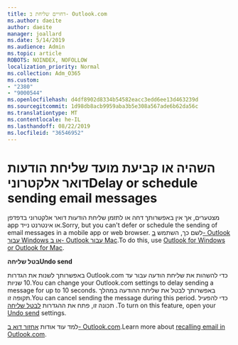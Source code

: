 ```yaml
---
title: דחויים שליחת ב- Outlook.com
ms.author: daeite
author: daeite
manager: joallard
ms.date: 5/14/2019
ms.audience: Admin
ms.topic: article
ROBOTS: NOINDEX, NOFOLLOW
localization_priority: Normal
ms.collection: Adm_O365
ms.custom:
- "2380"
- "9000544"
ms.openlocfilehash: d4df8902d8334b54582eacc3edd6ee13d463239d
ms.sourcegitcommit: 1d98db8acb9959aba3b5e308a567ade6b62da56c
ms.translationtype: MT
ms.contentlocale: he-IL
ms.lasthandoff: 08/22/2019
ms.locfileid: "36546952"
---
```

# <a name="delay-or-schedule-sending-email-messages"></a><span data-ttu-id="7d148-102">השהיה או קביעת מועד שליחת הודעות דואר אלקטרוני</span><span class="sxs-lookup"><span data-stu-id="7d148-102">Delay or schedule sending email messages</span></span>

<span data-ttu-id="7d148-103">מצטערים, אך אין באפשרותך דחה או לתזמן שליחת הודעות דואר אלקטרוני בדפדפן app או אינטרנט נייד.</span><span class="sxs-lookup"><span data-stu-id="7d148-103">Sorry, but you can't defer or schedule the sending of email messages in a mobile app or web browser.</span></span> <span data-ttu-id="7d148-104">לשם כך, השתמש [ב- Outlook עבור Windows או ב- Outlook עבור Mac](https://products.office.com/outlook/email-and-calendar-software-microsoft-outlook).</span><span class="sxs-lookup"><span data-stu-id="7d148-104">To do this, use [Outlook for Windows or Outlook for Mac](https://products.office.com/outlook/email-and-calendar-software-microsoft-outlook).</span></span>

<span data-ttu-id="7d148-105">**בטל שליחה**</span><span class="sxs-lookup"><span data-stu-id="7d148-105">**Undo send**</span></span>

<span data-ttu-id="7d148-106">באפשרותך לשנות את הגדרות Outlook.com כדי להשהות את שליחת הודעה עבור עד 10 שניות.</span><span class="sxs-lookup"><span data-stu-id="7d148-106">You can change your Outlook.com settings to delay sending a message for up to 10 seconds.</span></span> <span data-ttu-id="7d148-107">באפשרותך לבטל את שליחת ההודעה במהלך תקופה זו.</span><span class="sxs-lookup"><span data-stu-id="7d148-107">You can cancel sending the message during this period.</span></span> <span data-ttu-id="7d148-108">כדי להפעיל תכונה זו, פתח את ההגדרות [לבטל שליחה](https://outlook.live.com/mail/options/mail/messageContent/undoSend) .</span><span class="sxs-lookup"><span data-stu-id="7d148-108">To turn on this feature, open your [Undo send](https://outlook.live.com/mail/options/mail/messageContent/undoSend) settings.</span></span>

<span data-ttu-id="7d148-109">למד עוד אודות [אחזור דוא ב- Outlook.com](https://support.office.com/article/c069ddde-5282-4085-8f4c-d7b133324f8a?wt.mc_id=Office_Outlook_com_Alchemy).</span><span class="sxs-lookup"><span data-stu-id="7d148-109">Learn more about [recalling email in Outlook.com](https://support.office.com/article/c069ddde-5282-4085-8f4c-d7b133324f8a?wt.mc_id=Office_Outlook_com_Alchemy).</span></span>